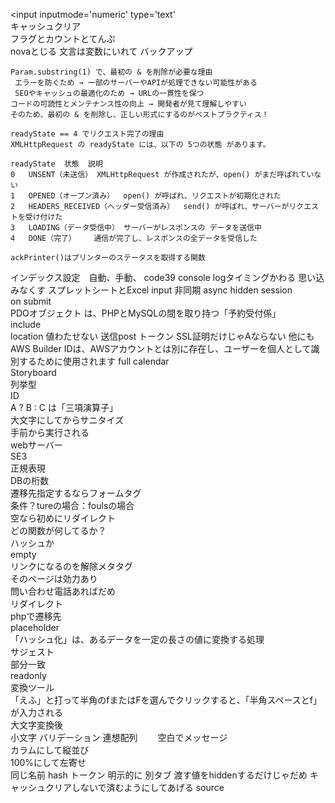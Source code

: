 <input inputmode='numeric'  type='text'  
キャッシュクリア  
フラグとカウントとてんぷ  
novaとじる
文言は変数にいれて
バックアップ
```
Param.substring(1) で、最初の & を削除が必要な理由  
 エラーを防ぐため → 一部のサーバーやAPIが処理できない可能性がある  
 SEOやキャッシュの最適化のため → URLの一貫性を保つ  
コードの可読性とメンテナンス性の向上 → 開発者が見て理解しやすい  
そのため、最初の & を削除し、正しい形式にするのがベストプラクティス！   
```
```
readyState == 4 でリクエスト完了の理由
XMLHttpRequest の readyState には、以下の 5つの状態 があります。

readyState	状態	説明
0	UNSENT（未送信）	XMLHttpRequest が作成されたが、open() がまだ呼ばれていない
1	OPENED（オープン済み）	open() が呼ばれ、リクエストが初期化された
2	HEADERS_RECEIVED（ヘッダー受信済み）	send() が呼ばれ、サーバーがリクエストを受け付けた
3	LOADING（データ受信中）	サーバーがレスポンスの データを送信中
4	DONE（完了）	通信が完了し、レスポンスの全データを受信した
```
```
ackPrinter()はプリンターのステータスを取得する関数
```
インデックス設定　自動、手動、
code39
console logタイミングかわる
思い込みなくす
スプレットシートとExcel
input
非同期
async
hidden
session  
on submit  
PDOオブジェクト は、PHPとMySQLの間を取り持つ「予約受付係」  
include  
location
値わたせない
送信post
トークン
SSL証明だけじゃAならない
他にも
AWS Builder IDは、AWSアカウントとは別に存在し、ユーザーを個人として識別するために使用されます
full calendar  
Storyboard  
列挙型  
ID  
A ? B : C は「三項演算子」  
大文字にしてからサニタイズ  
手前から実行される  
webサーバー  
SE3  
正規表現  
DBの桁数  
遷移先指定するならフォームタグ  
条件？tureの場合：foulsの場合  
空なら初めにリダイレクト  
どの関数が何してるか？  
ハッシュか  
empty  
リンクになるのを解除メタタグ  
そのページは効力あり  
問い合わせ電話あればだめ  
リダイレクト  
phpで遷移先  
placeholder  
「ハッシュ化」は、あるデータを一定の長さの値に変換する処理  
サジェスト  
部分一致  
readonly  
変換ツール  
「えふ」と打って半角のfまたはFを選んでクリックすると、「半角スペースとf」が入力される  
大文字変換後  
小文字
バリデーション
連想配列　　
空白でメッセージ  
カラムにして縦並び  
100%にして左寄せ  
同じ名前
hash
トークン
明示的に
別タブ
渡す値をhiddenするだけじゃだめ
キャッシュクリアしないで済むようにしてあげる
source
